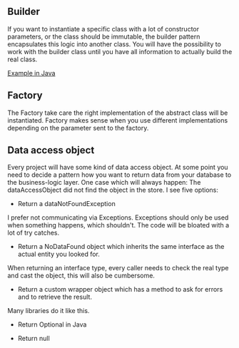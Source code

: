 ---
---

## Builder
If you want to instantiate a specific class with a lot of constructor parameters, or the class should be immutable, 
the builder pattern encapsulates this logic into another class. You will have the possibility to work with the builder class until you have all information to actually build the real class.

[Example in Java](../java/builder-pattern.md)   

## Factory
The Factory take care the right implementation of the abstract class will be instantiated. Factory makes sense when you use different implementations depending on the parameter sent to the factory.

## Data access object
Every project will have some kind of data access object. At some point you need to decide a pattern how you want to return data from your database to the business-logic layer.
One case which will always happen: The dataAccessObject did not find the object in the store. I see five options:

* Return a dataNotFoundException

I prefer not communicating via Exceptions. Exceptions should only be used when something happens, which shouldn't. The code will be bloated with a lot of try catches.
* Return a NoDataFound object which inherits the same interface as the actual entity you looked for.

When returning an interface type, every caller needs to check the real type and cast the object, this will also be cumbersome.
* Return a custom wrapper object which has a method to ask for errors and to retrieve the result.

Many libraries do it like this.
* Return Optional<T> in Java 

* Return null